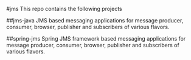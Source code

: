 #jms
This repo contains the following projects

##jms-java
JMS based messaging applications for message producer, consumer, browser, publisher and subscribers of various flavors.

##spring-jms
Spring JMS framework based messaging applications for message producer, consumer, browser, publisher and subscribers of various flavors.
